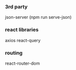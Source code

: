 



### 3rd party
json-server (npm run serve-json)


### react libraries
axios
react-query

### routing
react-router-dom